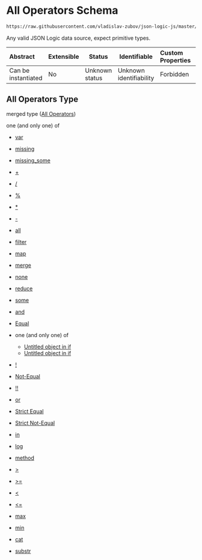 # All Operators Schema

```txt
https://raw.githubusercontent.com/vladislav-zubov/json-logic-js/master/schemas/common/all-operators.json
```

Any valid JSON Logic data source, expect primitive types.


| Abstract            | Extensible | Status         | Identifiable            | Custom Properties | Additional Properties | Access Restrictions | Defined In                                                             |
| :------------------ | ---------- | -------------- | ----------------------- | :---------------- | --------------------- | ------------------- | ---------------------------------------------------------------------- |
| Can be instantiated | No         | Unknown status | Unknown identifiability | Forbidden         | Allowed               | none                | [all-operators.json](common/all-operators.json "open original schema") |

## All Operators Type

merged type ([All Operators](all-operators.md))

one (and only one) of

-   [var](all-operators-oneof-var.md "check type definition")
-   [missing](all-operators-oneof-missing.md "check type definition")
-   [missing_some](all-operators-oneof-missing_some.md "check type definition")
-   [+](all-operators-oneof--4.md "check type definition")
-   [/](all-operators-oneof--5.md "check type definition")
-   [%](all-operators-oneof--2.md "check type definition")
-   [\*](all-operators-oneof--3.md "check type definition")
-   [-](all-operators-oneof--.md "check type definition")
-   [all](all-operators-oneof-all.md "check type definition")
-   [filter](var-oneof-filter.md "check type definition")
-   [map](var-oneof-map.md "check type definition")
-   [merge](var-oneof-merge.md "check type definition")
-   [none](all-operators-oneof-none.md "check type definition")
-   [reduce](var-oneof-reduce.md "check type definition")
-   [some](all-operators-oneof-some.md "check type definition")
-   [and](all-operators-oneof-and.md "check type definition")
-   [Equal](all-operators-oneof-equal.md "check type definition")
-   one (and only one) of

    -   [Untitled object in if](if-oneof-0.md "check type definition")
    -   [Untitled object in if](if-oneof-1.md "check type definition")
-   [!](all-operators-oneof-.md "check type definition")
-   [Not-Equal](all-operators-oneof-not-equal.md "check type definition")
-   [!!](all-operators-oneof--1.md "check type definition")
-   [or](all-operators-oneof-or.md "check type definition")
-   [Strict Equal](all-operators-oneof-strict-equal.md "check type definition")
-   [Strict Not-Equal](all-operators-oneof-strict-not-equal.md "check type definition")
-   [in](all-operators-oneof-in.md "check type definition")
-   [log](all-operators-oneof-log.md "check type definition")
-   [method](all-operators-oneof-method.md "check type definition")
-   [>](all-operators-oneof--8.md "check type definition")
-   [>=](all-operators-oneof--9.md "check type definition")
-   [&lt;](all-operators-oneof--6.md "check type definition")
-   [&lt;=](all-operators-oneof--7.md "check type definition")
-   [max](all-operators-oneof-max.md "check type definition")
-   [min](all-operators-oneof-min.md "check type definition")
-   [cat](all-operators-oneof-cat.md "check type definition")
-   [substr](all-operators-oneof-substr.md "check type definition")
